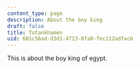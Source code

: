 ```yaml
---
content_type: page
description: About the boy king
draft: false
title: Tutankhamen
uid: 601c56ad-d3d1-4713-8fa0-fec112adfacb
---
```

This is about the boy king of egypt.